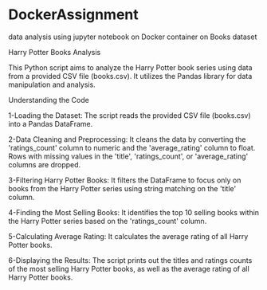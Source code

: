 # DockerAssignment
data analysis using jupyter notebook on Docker container on Books dataset 

Harry Potter Books Analysis

This Python script aims to analyze the Harry Potter book series using data from a provided CSV file (books.csv). It utilizes the Pandas library for data manipulation and analysis.

Understanding the Code

1-Loading the Dataset: The script reads the provided CSV file (books.csv) into a Pandas DataFrame.

2-Data Cleaning and Preprocessing: It cleans the data by converting the 'ratings_count' column to numeric and the 'average_rating' column to float. Rows with 
missing values in the 'title', 'ratings_count', or 'average_rating' columns are dropped.

3-Filtering Harry Potter Books: It filters the DataFrame to focus only on books from the Harry Potter series using string matching on the 'title' column.

4-Finding the Most Selling Books: It identifies the top 10 selling books within the Harry Potter series based on the 'ratings_count' column.

5-Calculating Average Rating: It calculates the average rating of all Harry Potter books.

6-Displaying the Results: The script prints out the titles and ratings counts of the most selling Harry Potter books, as well as the average rating of all Harry Potter books.
